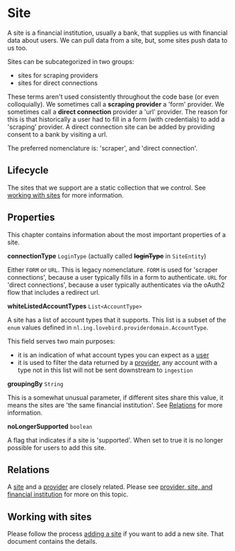 # Site

A site is a financial institution, usually a bank, that supplies us with financial data about users.
We can pull data from a site, but, some sites push data to us too.

Sites can be subcategorized in two groups:

- sites for scraping providers
- sites for direct connections

These terms aren't used consistently throughout the code base (or even colloquially).
We sometimes call a **scraping provider** a 'form' provider.
We sometimes call a **direct connection** provider a 'url' provider.
The reason for this is that historically a user had to fill in a form (with credentials) to add a 'scraping' provider.
A direct connection site can be added by providing consent to a bank by visiting a url.

The preferred nomenclature is: 'scraper', and 'direct connection'.


## Lifecycle

The sites that we support are a static collection that we control.
See [working with sites](#working-with-sites) for more information.


## Properties

This chapter contains information about the most important properties of a site.

**connectionType** `LoginType` (actually called ~~**loginType**~~ in `SiteEntity`)

Either `FORM` or `URL`.
This is legacy nomenclature.
`FORM` is used for 'scraper connections', because a user typically fills in a form to authenticate.
`URL` for 'direct connections', because a user typically authenticates via the oAuth2 flow that includes a redirect url.

**whiteListedAccountTypes** `List<AccountType>`

A site has a list of account types that it supports.
This list is a subset of the `enum` values defined in `nl.ing.lovebird.providerdomain.AccountType`.

This field serves two main purposes:

- it is an indication of what account types you can expect as a [user](user.md)
- it is used to filter the data returned by a [provider](provider.md), any account with a type not in this list will not be sent downstream to `ingestion`

**groupingBy** `String`

This is a somewhat unusual parameter, if different sites share this value, it means the sites are 'the same financial institution'.
See [Relations](#relations) for more information.

**noLongerSupported** `boolean`

A flag that indicates if a site is 'supported'.
When set to true it is no longer possible for users to add this site.

## Relations

A [site](site.md) and a [provider](provider.md) are closely related.
Please see [provider, site, and financial institution](../relations/provider-site-financial-institution.md) for more on this topic. 

## Working with sites

Please follow the process [adding a site](../working-with/how-to-add-site.md) if you want to add a new site.
That document contains the details.
